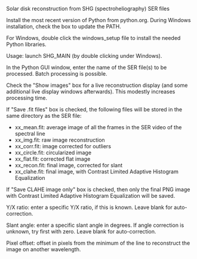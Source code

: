 Solar disk reconstruction from SHG (spectroheliography) SER files

Install the most recent version of Python from python.org. During Windows installation, check the box to update the PATH.

For Windows, double click the windows_setup file to install the needed Python libraries.

Usage: launch SHG_MAIN (by double clicking under Windows).

In the Python GUI window, enter the name of the SER file(s) to be processed. Batch processing is possible.

Check the "Show images" box for a live reconstruction display (and some additional live display windows afterwards). This modestly increases processing time.

If "Save .fit files" box is checked, the following files will be stored in the same directory as the SER file:

- xx_mean.fit: average image of all the frames in the SER video of the spectral line
- xx_img.fit: raw image reconstruction
- xx_corr.fit: image corrected for outliers
- xx_circle.fit: circularized image
- xx_flat.fit: corrected flat image
- xx_recon.fit: final image, corrected for slant
- xx_clahe.fit: final image, with Contrast Limited Adaptive Histogram Equalization

If "Save CLAHE image only" box is checked, then only the final PNG image with Contrast Limited Adaptive Histogram Equalization will be saved.

Y/X ratio: enter a specific Y/X ratio, if this is known. Leave blank for auto-correction.

Slant angle: enter a specific slant angle in degrees. If angle correction is unknown, try first with zero. Leave blank for auto-correction.

Pixel offset: offset in pixels from the minimum of the line to reconstruct the image on another wavelength.

